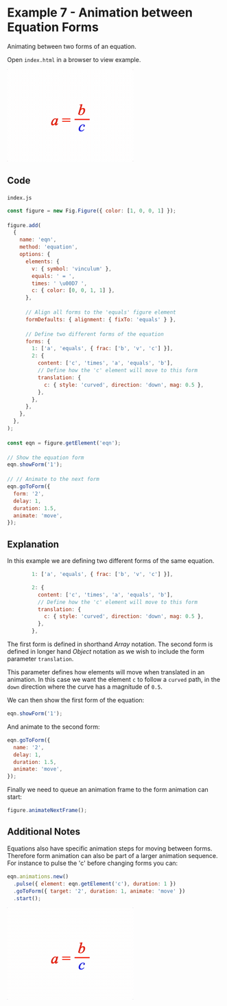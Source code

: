 # Example 7 - Animation between Equation Forms

Animating between two forms of an equation.

Open `index.html` in a browser to view example.

![](example.gif)

## Code
`index.js`
```js
const figure = new Fig.Figure({ color: [1, 0, 0, 1] });

figure.add(
  {
    name: 'eqn',
    method: 'equation',
    options: {
      elements: {
        v: { symbol: 'vinculum' },
        equals: ' = ',
        times: ' \u00D7 ',
        c: { color: [0, 0, 1, 1] },
      },

      // Align all forms to the 'equals' figure element
      formDefaults: { alignment: { fixTo: 'equals' } },

      // Define two different forms of the equation
      forms: {
        1: ['a', 'equals', { frac: ['b', 'v', 'c'] }],
        2: {
          content: ['c', 'times', 'a', 'equals', 'b'],
          // Define how the 'c' element will move to this form
          translation: {
            c: { style: 'curved', direction: 'down', mag: 0.5 },
          },
        },
      },
    },
  },
);

const eqn = figure.getElement('eqn');

// Show the equation form
eqn.showForm('1');

// // Animate to the next form
eqn.goToForm({
  form: '2',
  delay: 1,
  duration: 1.5,
  animate: 'move',
});
```

## Explanation

In this example we are defining two different forms of the same equation.
```js
        1: ['a', 'equals', { frac: ['b', 'v', 'c'] }],
```

```js
        2: {
          content: ['c', 'times', 'a', 'equals', 'b'],
          // Define how the 'c' element will move to this form
          translation: {
            c: { style: 'curved', direction: 'down', mag: 0.5 },
          },
        },
```

The first form is defined in shorthand *Array* notation. The second form is defined in longer hand *Object* notation as we wish to include the form parameter `translation`.

This parameter defines how elements will move when translated in an animation. In this case we want the element `c` to follow a `curved` path, in the `down` direction where the curve has a magnitude of `0.5`.

We can then show the first form of the equation:
```js
eqn.showForm('1');
```

And animate to the second form:
```js
eqn.goToForm({
  name: '2',
  delay: 1,
  duration: 1.5,
  animate: 'move',
});
```

Finally we need to queue an animation frame to the form animation can start:
```js
figure.animateNextFrame();
```

## Additional Notes

Equations also have specific animation steps for moving between forms. Therefore form animation can also be part of a larger animation sequence. For instance to pulse the 'c' before changing forms you can:

```js
eqn.animations.new()
  .pulse({ element: eqn.getElement('c'), duration: 1 })
  .goToForm({ target: '2', duration: 1, animate: 'move' })
  .start();
```

![](example2.gif)